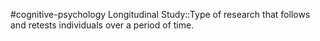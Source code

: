 #cognitive-psychology 
Longitudinal Study::Type of research that follows and retests individuals over a period of time.
<!--SR:!2024-04-09,3,250-->